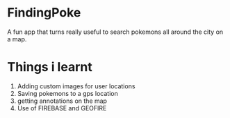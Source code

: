 # FindingPoke

A fun app that turns really useful to search pokemons all around the city on a map.

# Things i learnt
1. Adding custom images for user locations
2. Saving pokemons to a gps location
3. getting annotations on the map
4. Use of FIREBASE and GEOFIRE
